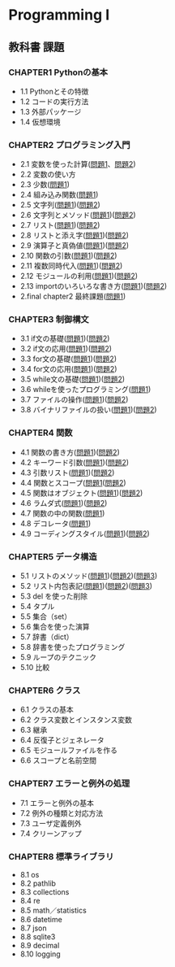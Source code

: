 # Programming I

## 教科書 課題

### CHAPTER1 Pythonの基本
* 1.1 Pythonとその特徴
* 1.2 コードの実行方法
* 1.3 外部パッケージ
* 1.4 仮想環境

### CHAPTER2 プログラミング入門
* 2.1 変数を使った計算([問題1](chapter02/Q2_1_1.py)、[問題2](chapter02/Q2_1_1.py)) 
* 2.2 変数の使い方 
* 2.3 少数([問題1](chapter02/Q2_3_1.py)) 
* 2.4 組み込み関数([問題1](chapter02/Q2_4_1.py)) 
* 2.5 文字列([問題1](chapter02/Q2_5_1.py))([問題2](cahpter02/Q2_5_2.py)) 
* 2.6 文字列とメソッド([問題1](chapter02/Q2_6_1.py))([問題2](chapter02/Q2_6_2.py)) 
* 2.7 リスト([問題1](chapter02/Q2_7_1.pr))([問題2](chapter02/Q2_7_2.py)) 
* 2.8 リストと添え字([問題1](chapter02/Q2_8_1.py))([問題2](chapter02/Q2_8_2.py)) 
* 2.9 演算子と真偽値([問題1](chapter02/Q2_9_1.py))([問題2](chapter02/Q2_9_2.py)) 
* 2.10 関数の引数([問題1](chapter02/Q2_10_1.py))([問題2](chapter02/Q2_10_2.py)) 
* 2.11 複数同時代入([問題1](chapter02/Q2_11_1.py))([問題2](chapter02/Q2_11_2.py)) 
* 2.12 モジュールの利用([問題1](chapter02/Q2_12_1.py))([問題2](chapter02/Q2_12_2.py)) 
* 2.13 importのいろいろな書き方([問題1](chapter02/Q2_13_1.py))([問題2](chapter02/Q2_13_2.py))
* 2.final chapter2 最終課題([問題1](chapter02/Q2_final.py))
### CHAPTER3 制御構文
* 3.1 if文の基礎([問題1](chapter03/Q3_1_1.py))([問題2](chapter03/Q3_1_2.py))
* 3.2 if文の応用([問題1](chapter03/Q3_2_2.py))([問題2](chpater03/Q3_2_2.py))
* 3.3 for文の基礎([問題1](chapter03/Q3_3_1,py))([問題2](chapter03/Q3_3_2.py))
* 3.4 for文の応用([問題1](chapter03/Q3_4_1.py))([問題2](chapter03/Q3_4_2.py))
* 3.5 while文の基礎([問題1](chapter03/Q3_5_1.py))([問題2](chapter03/Q3_5_2.py))
* 3.6 whileを使ったプログラミング([問題1](chapter03/Q3_6_1.py))
* 3.7 ファイルの操作([問題1](chapter03/Q3_7_1.py))([問題2](chapter/Q3_7_2.py))
* 3.8 バイナリファイルの扱い([問題1](chapter03/Q3_8_1.py))([問題2](chapter03/Q3_8_2.py))

### CHAPTER4 関数
* 4.1 関数の書き方([問題1](chapter04/Q4_1_1.py))([問題2](chapter04/Q4_1_2.py))
* 4.2 キーワード引数([問題1](chapter04/Q4_2_1.py))([問題2](chapter04/Q4_2_2.py))
* 4.3 引数リスト([問題1](chapter04/Q4_3_1.py))([問題2](chapter04/Q4_3_2.py))
* 4.4 関数とスコープ([問題1](chapter04/(Q4_4_1.py))([問題2](chapter4/Q4_4_2.py))
* 4.5 関数はオブジェクト([問題1](chapter04/Q4_5_1.py))([問題2](chapter4/Q4_5_2.py))
* 4.6 ラムダ式([問題1](chapter04/Q4_6_1.py))([問題2](chapter04/Q4_6_2.py))
* 4.7 関数の中の関数([問題1](chapter04/Q4_7_1.py))
* 4.8 デコレータ([問題1](chapter04/Q4_8_1.py))
* 4.9 コーディングスタイル([問題1](chapter04/Q4_9_1.py))([問題2](chapterd04/Q4_9_2.py))

### CHAPTER5 データ構造
* 5.1 リストのメソッド([問題1](chapter05/Q5_1_1.py))([問題2](chapter05/Q5_1_2.py))([問題3](chapter05/Q5_1_3.py))
* 5.2 リスト内包表記([問題1](chapter05/Q5_2_1.py))([問題2](chapter05/Q5_2_2.py))([問題3](chapter05/Q5_2_3.py))
* 5.3 del を使った削除
* 5.4 タプル
* 5.5 集合（set）
* 5.6 集合を使った演算
* 5.7 辞書（dict）
* 5.8 辞書を使ったプログラミング
* 5.9 ループのテクニック
* 5.10 比較

### CHAPTER6 クラス
* 6.1 クラスの基本
* 6.2 クラス変数とインスタンス変数
* 6.3 継承
* 6.4 反復子とジェネレータ
* 6.5 モジュールファイルを作る
* 6.6 スコープと名前空間

### CHAPTER7 エラーと例外の処理
* 7.1 エラーと例外の基本
* 7.2 例外の種類と対応方法
* 7.3 ユーザ定義例外
* 7.4 クリーンアップ

### CHAPTER8 標準ライブラリ
* 8.1 os
* 8.2 pathlib
* 8.3 collections
* 8.4 re
* 8.5 math／statistics
* 8.6 datetime
* 8.7 json
* 8.8 sqlite3
* 8.9 decimal
* 8.10 logging 
